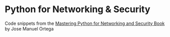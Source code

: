 # Python for Networking & Security

Code snippets from the [Mastering Python for Networking and Security Book](https://subscription.packtpub.com/book/cloud_and_networking/9781839217166/1) by Jose Manuel Ortega
